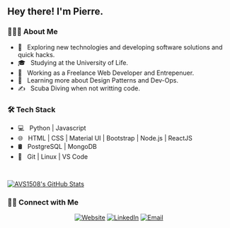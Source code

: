 <h2> Hey there! I'm Pierre.</h2>

<h3> 👨🏻‍💻 About Me </h3>

- 🤔 &nbsp; Exploring new technologies and developing software solutions and quick hacks.
- 🎓 &nbsp; Studying at the University of Life.
- 💼 &nbsp; Working as a Freelance Web Developer and Entrepenuer.
- 🌱 &nbsp; Learning more about Design Patterns and Dev-Ops.
- ✍️ &nbsp; Scuba Diving when not writting code.

<h3>🛠 Tech Stack</h3>

- 💻 &nbsp; Python | Javascript 
- 🌐 &nbsp; HTML | CSS | Material UI | Bootstrap | Node.js | ReactJS
- 🛢 &nbsp; PostgreSQL | MongoDB
- 🔧 &nbsp; Git | Linux | VS Code 

<br/>

[![AVS1508's GitHub Stats](https://github-readme-stats.vercel.app/api?username=AVS1508&show_icons=true)](https://github.com/AVS1508)

<h3> 🤝🏻 Connect with Me </h3>

<p align="center">
<a href="https://www.subaquatic-pierre.com/"><img alt="Website" src="https://img.shields.io/badge/%20-www.subaquaticpierre.com-blue?style=flat-square&logo=google-chrome"></a>
<a href="https://www.linkedin.com/in/pierre-du-toit-b66193a1/"><img alt="LinkedIn" src="https://img.shields.io/badge/%20-Pierre du Toit-blue?style=flat-square&logo=linkedin"></a>
<a href="mailto:subaquatic-pierre@gmail.com"><img alt="Email" src="https://img.shields.io/badge/%20-subaquaticpierre@gmail.com-blue?style=flat-square&logo=gmail"></a>
</p>

